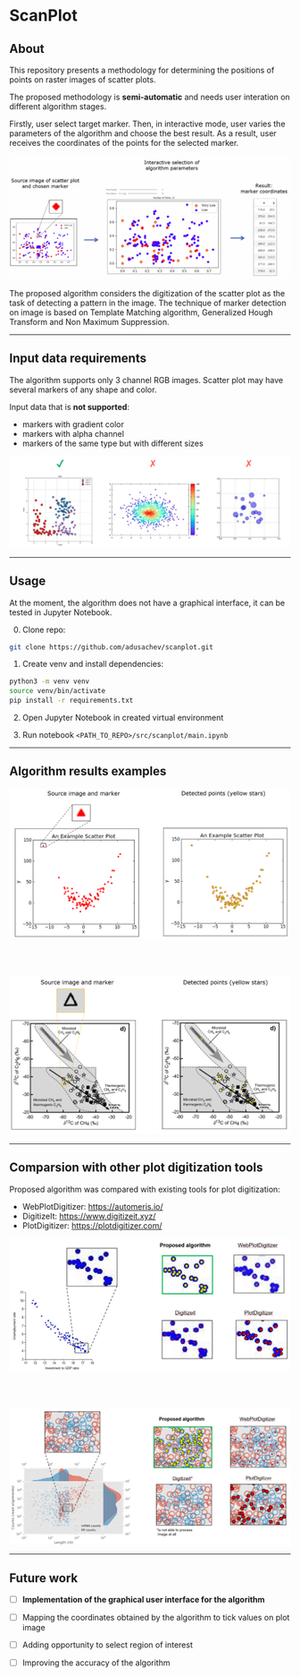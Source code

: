 # ScanPlot

## About

This repository presents a methodology for determining the positions of points on raster images of scatter plots.


The proposed methodology is **semi-automatic** and needs user interation on different algorithm stages.


Firstly, user select target marker. Then, in interactive mode, user varies the parameters of the algorithm and choose the best result.
As a result, user receives the coordinates of the points for the selected marker.


![](./docs/images/interaction.gif)



The proposed algorithm considers the digitization of the scatter plot as the task of detecting a pattern in the image.
The technique of marker detection on image is based on Template Matching algorithm, Generalized Hough Transform and Non Maximum Suppression.




---

## Input data requirements


The algorithm supports only 3 channel RGB images.
Scatter plot may have several markers of any shape and color.


Input data that is **not supported**:
- markers with gradient color
- markers with alpha channel
- markers of the same type but with different sizes


![](./docs/images/data_requirements.png)

---

## Usage

At the moment, the algorithm does not have a graphical interface, it can be tested in Jupyter Notebook.

0) Clone repo:
```sh
git clone https://github.com/adusachev/scanplot.git
```

1) Create venv and install dependencies:
```sh
python3 -m venv venv
source venv/bin/activate
pip install -r requirements.txt
```

2) Open Jupyter Notebook in created virtual environment

3) Run notebook `<PATH_TO_REPO>/src/scanplot/main.ipynb`



---

## Algorithm results examples


![](./docs/images/algorithm_results_examples_1.png)

<br/><br/>

![](./docs/images/algorithm_results_examples_2.png)



---

## Comparsion with other plot digitization tools

 

Proposed algorithm was compared with existing tools for plot digitization:
- WebPlotDigitizer: https://automeris.io/
- DigitizeIt: https://www.digitizeit.xyz/
- PlotDigitizer: https://plotdigitizer.com/


![](./docs/images/comparsion_1.png)

<br/><br/>

![](./docs/images/comparsion_2.png)



---


## Future work

- [ ] **Implementation of the graphical user interface for the algorithm**
- [ ] Mapping the coordinates obtained by the algorithm to tick values on plot image
- [ ] Adding opportunity to select region of interest
- [ ] Improving the accuracy of the algorithm


